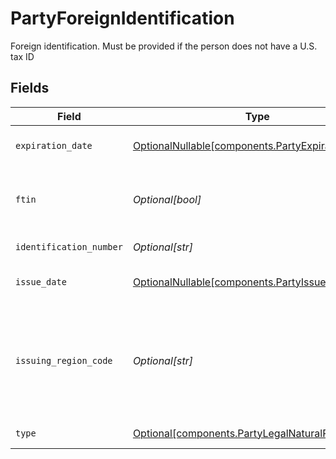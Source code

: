 # PartyForeignIdentification

Foreign identification. Must be provided if the person does not have a U.S. tax ID


## Fields

| Field                                                                                                      | Type                                                                                                       | Required                                                                                                   | Description                                                                                                | Example                                                                                                    |
| ---------------------------------------------------------------------------------------------------------- | ---------------------------------------------------------------------------------------------------------- | ---------------------------------------------------------------------------------------------------------- | ---------------------------------------------------------------------------------------------------------- | ---------------------------------------------------------------------------------------------------------- |
| `expiration_date`                                                                                          | [OptionalNullable[components.PartyExpirationDate]](../../models/components/partyexpirationdate.md)         | :heavy_minus_sign:                                                                                         | Identification expiration date                                                                             | 2029-09-21 00:00:00 +0000 UTC                                                                              |
| `ftin`                                                                                                     | *Optional[bool]*                                                                                           | :heavy_minus_sign:                                                                                         | Denotes if the identification is a tax id or other                                                         | true                                                                                                       |
| `identification_number`                                                                                    | *Optional[str]*                                                                                            | :heavy_minus_sign:                                                                                         | Identification number                                                                                      | M1C1W7GQSK                                                                                                 |
| `issue_date`                                                                                               | [OptionalNullable[components.PartyIssueDate]](../../models/components/partyissuedate.md)                   | :heavy_minus_sign:                                                                                         | Identification issue date                                                                                  | 2024-09-21 00:00:00 +0000 UTC                                                                              |
| `issuing_region_code`                                                                                      | *Optional[str]*                                                                                            | :heavy_minus_sign:                                                                                         | Region of issuance must be provided as a two-character CLDR country code                                   | CA                                                                                                         |
| `type`                                                                                                     | [Optional[components.PartyLegalNaturalPersonType]](../../models/components/partylegalnaturalpersontype.md) | :heavy_minus_sign:                                                                                         | Identification type                                                                                        | PASSPORT                                                                                                   |